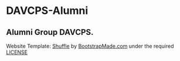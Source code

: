 # DAVCPS-Alumni
## Alumni Group DAVCPS.

Website Template: [Shuffle](https://bootstrapmade.com/bootstrap-3-one-page-template-free-shuffle/)
 by [BootstrapMade.com](BootstrapMade.com) under the required [LICENSE](https://bootstrapmade.com/license/)